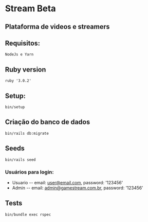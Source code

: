 # Stream Beta
## Plataforma de videos e streamers

## Requisitos:

    NodeJs e Yarn

## Ruby version

    ruby '3.0.2'

## Setup:

    bin/setup

## Criação do banco de dados

    bin/rails db:migrate

## Seeds

    bin/rails seed

### Usuários para login:
 - Usuario  -- email: user@email.com, password: '123456'
 - Admin    -- email: admin@gamestream.com.br, password: '123456'

## Tests

    bin/bundle exec rspec
